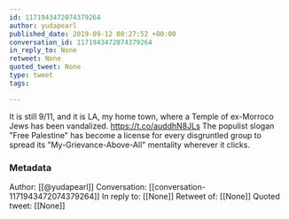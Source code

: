 ```yaml
---
id: 1171943472074379264
author: yudapearl
published_date: 2019-09-12 00:27:52 +00:00
conversation_id: 1171943472074379264
in_reply_to: None
retweet: None
quoted_tweet: None
type: tweet
tags:

---
```


It is still 9/11, and it is LA, my home town, where a Temple of ex-Morroco Jews has been vandalized. https://t.co/auddhN8JLs The populist slogan "Free Palestine" has become a license for every disgruntled  group to spread its "My-Grievance-Above-All" mentality wherever it clicks.

### Metadata

Author: [[@yudapearl]]
Conversation: [[conversation-1171943472074379264]]
In reply to: [[None]]
Retweet of: [[None]]
Quoted tweet: [[None]]
